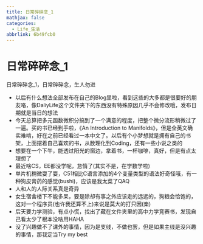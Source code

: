 ```yaml
---
title: 日常碎碎念_1
mathjax: false
categories:
  - Life_生活
abbrlink: 6b49fcb0
---
```



# 日常碎碎念_1
日常碎碎念_1，日常碎碎念，生人勿进

<!--more-->
- 以后有什么想法全部发布在自己的Blog里啦，看到这些的大多都是很要好的朋友咯，像DaliyLife这个文件夹下的东西没有特殊原因几乎不会修改哦，发布日期就是当日的想法
- 今天总算把多元函数微积分搞到了一个满意的程度，把整个微分流形稍微过了一遍。买的书已经到手啦，《An Introduction to Manifolds》，但是全英文确实难啃，好在之前已经看过一本中文了。以后有个小梦想就是拥有自己的书架，上面摆着自己喜欢的书，从数理化到Coding，还有一些小说之类的
- 想要在一个下午，能透过阳光的窗边，拿着书，一杯咖啡，真好，但是有点太理想了
- 最近啥CS，EE都没学呢，怠惰了(其实不是，在学数学啦)
- 单片机稍微耍了耍，C51相比C语言添加的4个变量类型的语法好奇怪哦，有一种狗皮膏药的感觉(bushi)，应该是我太菜了QAQ
- 人和人的人际关系真是奇异
- 女生宿舍楼下不能多呆，要是除却有事之外应该走的远远的，狗粮会恰饱的，这对一个程序员(也许我还算不上)来说是莫大的打只因(楽)
- 后天要力学测验，有点小慌，找出了藏在文件夹里的高中力学竞赛书，发现自己看太少了根本没啥用HAHA
- 没了兴趣做不了课外的事情，因为是支线，不做也罢，但是如果主线是没兴趣的事情，那我定当Try my best
